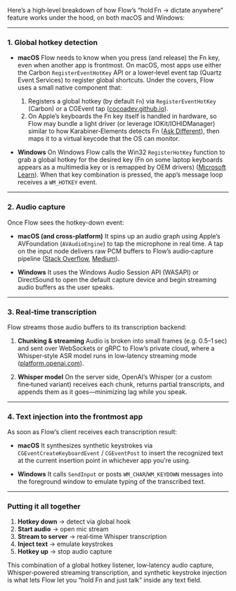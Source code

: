 Here’s a high‑level breakdown of how Flow’s “hold Fn → dictate anywhere” feature works under the hood, on both macOS and Windows:

---

### 1. Global hotkey detection

* **macOS**
  Flow needs to know when you press (and release) the Fn key, even when another app is frontmost. On macOS, most apps use either the Carbon `RegisterEventHotKey` API or a lower‑level event tap (Quartz Event Services) to register global shortcuts. Under the covers, Flow uses a small native component that:

  1. Registers a global hotkey (by default `Fn`) via `RegisterEventHotKey` (Carbon) or a CGEvent tap ([cocoadev.github.io][1]).
  2. On Apple’s keyboards the Fn key itself is handled in hardware, so Flow may bundle a light driver (or leverage IOKit/IOHIDManager) similar to how Karabiner‑Elements detects Fn ([Ask Different][2]), then maps it to a virtual keycode that the OS can monitor.

* **Windows**
  On Windows Flow calls the Win32 `RegisterHotKey` function to grab a global hotkey for the desired key (Fn on some laptop keyboards appears as a multimedia key or is remapped by OEM drivers) ([Microsoft Learn][3]). When that key combination is pressed, the app’s message loop receives a `WM_HOTKEY` event.

---

### 2. Audio capture

Once Flow sees the hotkey-down event:

* **macOS (and cross‑platform)**
  It spins up an audio graph using Apple’s AVFoundation (`AVAudioEngine`) to tap the microphone in real time. A tap on the input node delivers raw PCM buffers to Flow’s audio‑capture pipeline ([Stack Overflow][4], [Medium][5]).

* **Windows**
  It uses the Windows Audio Session API (WASAPI) or DirectSound to open the default capture device and begin streaming audio buffers as the user speaks.

---

### 3. Real‑time transcription

Flow streams those audio buffers to its transcription backend:

1. **Chunking & streaming**
   Audio is broken into small frames (e.g. 0.5–1 sec) and sent over WebSockets or gRPC to Flow’s private cloud, where a Whisper‑style ASR model runs in low‑latency streaming mode ([platform.openai.com][6]).

2. **Whisper model**
   On the server side, OpenAI’s Whisper (or a custom fine‑tuned variant) receives each chunk, returns partial transcripts, and appends them as it goes—minimizing lag while you speak.

---

### 4. Text injection into the frontmost app

As soon as Flow’s client receives each transcription result:

* **macOS**
  It synthesizes synthetic keystrokes via `CGEventCreateKeyboardEvent` / `CGEventPost` to insert the recognized text at the current insertion point in whichever app you’re using.

* **Windows**
  It calls `SendInput` or posts `WM_CHAR`/`WM_KEYDOWN` messages into the foreground window to emulate typing of the transcribed text.

---

### Putting it all together

1. **Hotkey down** → detect via global hook
2. **Start audio** → open mic stream
3. **Stream to server** → real‑time Whisper transcription
4. **Inject text** → emulate keystrokes
5. **Hotkey up** → stop audio capture

This combination of a global hotkey listener, low‑latency audio capture, Whisper‑powered streaming transcription, and synthetic keystroke injection is what lets Flow let you “hold Fn and just talk” inside any text field.

[1]: https://cocoadev.github.io/RegisterEventHotKey/?utm_source=chatgpt.com "RegisterEventHotKey - CocoaDev"
[2]: https://apple.stackexchange.com/questions/295842/detect-fn-and-function-key-simultaneously-pressed?utm_source=chatgpt.com "Detect fn and function key simultaneously pressed - Ask Different"
[3]: https://learn.microsoft.com/en-us/windows/win32/api/winuser/nf-winuser-registerhotkey?utm_source=chatgpt.com "RegisterHotKey function (winuser.h) - Win32 apps | Microsoft Learn"
[4]: https://stackoverflow.com/questions/27203622/tap-mic-input-using-avaudioengine-in-swift?utm_source=chatgpt.com "Tap Mic Input Using AVAudioEngine in Swift - Stack Overflow"
[5]: https://arvindhsukumar.medium.com/using-avaudioengine-to-record-compress-and-stream-audio-on-ios-48dfee09fde4?utm_source=chatgpt.com "Using AVAudioEngine to Record, Compress and Stream Audio on iOS"
[6]: https://platform.openai.com/docs/guides/realtime?utm_source=chatgpt.com "Realtime API - OpenAI Platform"
